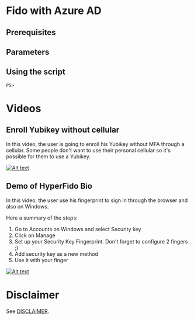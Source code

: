 # Fido with Azure AD

## Prerequisites

## Parameters

## Using the script
```
PS> 
```

# Videos
## Enroll Yubikey without cellular
In this video, the user is going to enroll his Yubikey without MFA through a cellular. Some people don't want to use their personal cellular so it's possible for them to use a Yubikey.

[![Alt text](https://img.youtube.com/vi/IH59-ounTkM/0.jpg)](https://youtu.be/IH59-ounTkM)


## Demo of HyperFido Bio
In this video, the user use his fingerprint to sign in through the browser and also on Windows.

Here a summary of the steps:
1. Go to Accounts on Windows and select Security key
2. Click on Manage
3. Set up your Security Key Fingerprint. Don't forget to configure 2 fingers ;)
4. Add security key as a new method
5. Use it with your finger


[![Alt text](https://img.youtube.com/vi/5UQyqTDawAc/0.jpg)](https://youtu.be/5UQyqTDawAc)

# Disclaimer
See [DISCLAIMER](./DISCLAIMER.md).